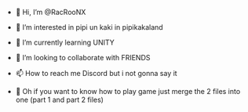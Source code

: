 - 👋 Hi, I’m @RacRooNX
- 👀 I’m interested in pipi un kaki in pipikakaland
- 🌱 I’m currently learning UNITY
- 💞️ I’m looking to collaborate with FRIENDS
- 📫 How to reach me Discord but i not gonna say it

- 📁 Oh if you want to know how to play game just merge the 2 files into one (part 1 and part 2 files)

<!---
RacRooNX/RacRooNX is a ✨ special ✨ repository because its `README.md` (this file) appears on your GitHub profile.
You can click the Preview link to take a look at your changes.
--->
